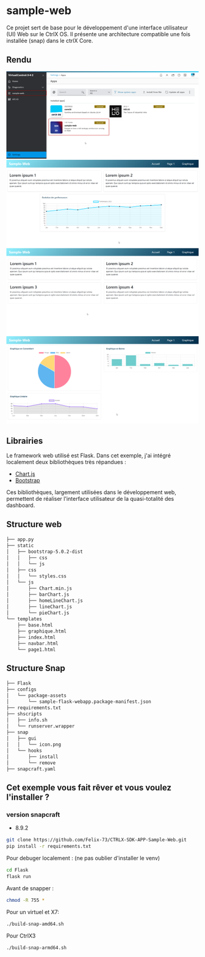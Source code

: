 # sample-web

Ce projet sert de base pour le développement d'une interface utilisateur (UI) Web sur le CtrlX OS. Il présente une architecture compatible une fois installée (snap) dans le ctrlX Core.
## Rendu 

![alt text](ReadmePic/app.png)
![alt text](ReadmePic/home.png)
![alt text](ReadmePic/page1.png)
![alt text](ReadmePic/graphic.png)

## Librairies

Le framework web utilisé est Flask. Dans cet exemple, j'ai intégré localement deux bibliothèques très répandues :

- [Chart.js](https://www.chartjs.org/)
- [Bootstrap](https://getbootstrap.com/)

Ces bibliothèques, largement utilisées dans le développement web, permettent de réaliser l'interface utilisateur de la quasi-totalité des dashboard.
## Structure web

```
├── app.py
├── static
│   ├── bootstrap-5.0.2-dist
│   │   ├── css
│   │   └── js
│   ├── css
│   │   └── styles.css
│   └── js
│       ├── Chart.min.js
│       ├── barChart.js
│       ├── homeLineChart.js
│       ├── lineChart.js
│       └── pieChart.js
└── templates
    ├── base.html
    ├── graphique.html
    ├── index.html
    ├── navbar.html
    └── page1.html
```

## Structure Snap

```
├── Flask
├── configs
│   └── package-assets
│       └── sample-flask-webapp.package-manifest.json
├── requirements.txt
├── shscripts
│   ├── info.sh
│   └── runserver.wrapper
├── snap
│   ├── gui
│   │   └── icon.png
│   └── hooks
│       ├── install
│       └── remove
├── snapcraft.yaml
```

## Cet exemple vous fait rêver et vous voulez l'installer ?
### version snapcraft 
- 8.9.2

```bash
git clone https://github.com/Felix-73/CTRLX-SDK-APP-Sample-Web.git
pip install -r requirements.txt
```
Pour debuger localement :
(ne pas oublier d'installer le venv)
```bash
cd Flask
flask run
```
Avant de snapper :
```bash
chmod -R 755 *
```
Pour un virtuel et X7: 
```bash
./build-snap-amd64.sh  
```
Pour CtrlX3
```bash
./build-snap-armd64.sh
